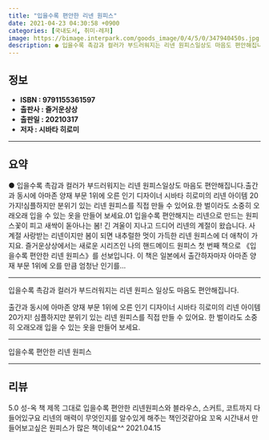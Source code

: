 ```yaml
---
title: "입을수록 편안한 리넨 원피스"
date: 2021-04-23 04:30:58 +0900
categories: [국내도서, 취미-레저]
image: https://bimage.interpark.com/goods_image/0/4/5/0/347940450s.jpg
description: ● 입을수록 촉감과 컬러가 부드러워지는 리넨 원피스일상도 마음도 편안해집니다.출간과 동시에 아마존 양재 부문 1위에 오른 인기 디자이너 시바타 히로미의 리넨 아이템 20가지!심플하지만 분위기 있는 리넨 원피스를 직접 만들 수 있어요.한 벌이라도 소중히 오래오래 입을 수 있는 옷을 만들
---
```


## **정보**

- **ISBN : 9791155361597**
- **출판사 : 즐거운상상**
- **출판일 : 20210317**
- **저자 : 시바타 히로미**

------



## **요약**

●  입을수록 촉감과 컬러가 부드러워지는 리넨 원피스일상도 마음도 편안해집니다.출간과 동시에 아마존 양재 부문 1위에 오른 인기 디자이너 시바타 히로미의 리넨 아이템 20가지!심플하지만 분위기 있는 리넨 원피스를 직접 만들 수 있어요.한 벌이라도 소중히 오래오래 입을 수 있는 옷을 만들어 보세요.01 입을수록 편안해지는 리넨으로 만드는 원피스꽃이 피고 새싹이 돋아나는 봄! 긴 겨울이 지나고 드디어 리넨의 계절이 왔습니다. 사계절 사랑받는 리넨이지만 봄이 되면 내추럴한 멋이 가득한 리넨 원피스에 더 애착이 가지요. 즐거운상상에서는 새로운 시리즈인 나의 핸드메이드 원피스 첫 번째 책으로 《입을수록 편안한 리넨 원피스》를 선보입니다. 이 책은 일본에서 출간하자마자 아마존 양재 부문 1위에 오를 만큼 엄청난 인기를...

------

입을수록 촉감과 컬러가 부드러워지는 리넨 원피스
일상도 마음도 편안해집니다.

출간과 동시에 아마존 양재 부문 1위에 오른 
인기 디자이너 시바타 히로미의 리넨 아이템 20가지!
심플하지만 분위기 있는 리넨 원피스를 직접 만들 수 있어요.
한 벌이라도 소중히 오래오래 입을 수 있는 옷을 만들어 보세요.

------


입을수록 편안한 리넨 원피스 

------


## **리뷰** 

5.0 성-옥 책 제목 그대로 입을수록 편안한 리넨원피스와 블라우스, 스커트, 코트까지 다들어있구요 리넨의 매력이 무엇인지를 알수있게 해주는 책인것같아요
꼬옥 시간내서 만들어보고싶은 원피스가 많은 책이네요^^ 2021.04.15 <br/>